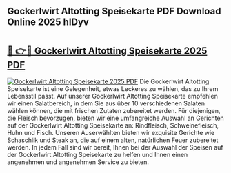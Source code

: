 ## Gockerlwirt Altotting Speisekarte PDF Download Online 2025 hIDyv

# <h2><a href="http://gc75n1v.nevu.top/?p=Gockerlwirt+Altotting+Speisekarte">🔗 👉🔴 Gockerlwirt Altotting Speisekarte 2025 PDF</a></h2>

[![Gockerlwirt Altotting Speisekarte 2025 PDF](https://i.imgur.com/dBaPXMq.png)](http://gc75n1v.nevu.top/?p=Gockerlwirt+Altotting+Speisekarte)
Die Gockerlwirt Altotting Speisekarte ist eine Gelegenheit, etwas Leckeres zu wählen, das zu Ihrem Lebensstil passt. Auf unserer Gockerlwirt Altotting Speisekarte empfehlen wir einen Salatbereich, in dem Sie aus über 10 verschiedenen Salaten wählen können, die mit frischen Zutaten zubereitet werden. Für diejenigen, die Fleisch bevorzugen, bieten wir eine umfangreiche Auswahl an Gerichten auf der Gockerlwirt Altotting Speisekarte an: Rindfleisch, Schweinefleisch, Huhn und Fisch. Unseren Auserwählten bieten wir exquisite Gerichte wie Schaschlik und Steak an, die auf einem alten, natürlichen Feuer zubereitet werden. In jedem Fall sind wir bereit, Ihnen bei der Auswahl der Speisen auf der Gockerlwirt Altotting Speisekarte zu helfen und Ihnen einen angenehmen und angenehmen Service zu bieten.

